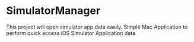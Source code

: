 # SimulatorManager
This project will open simulator app data easily.
Simple Mac Application to perform quick access iOS Simulator Application data
